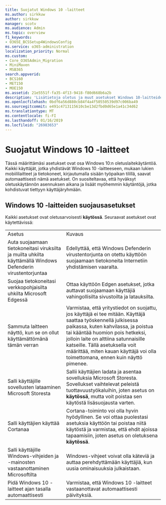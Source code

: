```yaml
---
title: Suojatut Windows 10 -laitteet
ms.author: sirkkuw
author: sirkkuw
manager: scotv
ms.audience: Admin
ms.topic: overview
f1_keywords:
- O365E_BCSSetup4WindowsConfig
ms.service: o365-administration
localization_priority: Normal
ms.custom:
- Core_O365Admin_Migration
- MiniMaven
- MSB365
search.appverid:
- BCS160
- MET150
- MOE150
ms.assetid: 21e5551f-fa35-4f13-9418-f80d668b6a2b
description: 'Lisätietoja oletus ja muut asetukset Windows 10-laitteiden suojaamiseen. '
ms.openlocfilehash: 0bdf6a56d880cb84f4a4f50550539d97c006ba49
ms.sourcegitcommit: e491c4713115610cbe13d2fbd0d65e1a41c34d62
ms.translationtype: MT
ms.contentlocale: fi-FI
ms.lasthandoff: 01/16/2019
ms.locfileid: "26983653"
---
```

# <a name="secure-windows-10-devices"></a>Suojatut Windows 10 -laitteet

Tässä määrittämäsi asetukset ovat osa Windows 10:n oletuslaitekäytäntöä. Kaikki käyttäjät, jotka yhdistävät Windows 10 -laitteeseen, mukaan lukien mobiililaitteet ja tietokoneet, kirjautumalla sisään työpaikan tilillä, saavat automaattisesti nämä asetukset. On suositeltavaa, että hyväksyt oletuskäytännön asennuksen aikana ja lisäät myöhemmin käytäntöjä, jotka kohdistuvat tiettyyn käyttäjäryhmään.
  
## <a name="settings-to-secure-windows-10-devices"></a>Windows 10 -laitteiden suojausasetukset

Kaikki asetukset ovat oletusarvoisesti **käytössä**. Seuraavat asetukset ovat käytettävissä:
  
|||
|:-----|:-----|
|Asetus  <br/> |Kuvaus  <br/> |
|Auta suojaamaan tietokoneitasi viruksilta ja muilta uhkilta käyttämällä Windows Defenderin virustentorjuntaa  <br/> |Edellyttää, että Windows Defenderin virustentorjunta on otettu käyttöön suojaamaan tietokoneita Internetiin yhdistämisen vaaralta.  <br/> |
|Suojaa tietokoneitasi verkkopohjaisilta uhkilta Microsoft Edgessä  <br/> |Ottaa käyttöön Edgen asetukset, jotka auttavat suojaamaan käyttäjiä vahingollisilta sivustoilta ja latauksilta.  <br/> |
|Sammuta laitteen näyttö, kun se on ollut käyttämättömänä tämän verran  <br/> |Varmistaa, että yritystiedot on suojattu, jos käyttäjä ei tee mitään. Käyttäjä saattaa työskennellä julkisessa paikassa, kuten kahvilassa, ja poistua tai kääntää huomion pois hetkeksi, jolloin laite on alttiina satunnaisille katseille. Tällä asetuksella voit määrittää, miten kauan käyttäjä voi olla toimettomana, ennen kuin näyttö pimenee.  <br/> |
|Salli käyttäjille sovellusten lataaminen Microsoft Storesta  <br/> |Sallii käyttäjien ladata ja asentaa sovelluksia Microsoft Storesta. Sovellukset vaihtelevat peleistä tuottavuustyökaluihin, joten asetus on **käytössä**, mutta voit poistaa sen käytöstä lisäsuojausta varten.  <br/> |
|Salli käyttäjien käyttää Cortanaa  <br/> |Cortana-toiminto voi olla hyvin hyödyllinen. Se voi ottaa puolestasi asetuksia käyttöön tai poistaa niitä käytöstä ja varmistaa, että ehdit ajoissa tapaamisiin, joten asetus on oletuksena **käytössä**.  <br/> |
|Salli käyttäjille Windows-vihjeiden ja -mainosten vastaanottaminen Microsoftilta  <br/> |Windows-vihjeet voivat olla käteviä ja auttaa perehdyttämään käyttäjiä, kun uusia ominaisuuksia julkaistaan.  <br/> |
|Pidä Windows 10 -laitteet ajan tasalla automaattisesti  <br/> |Varmistaa, että Windows 10 -laitteet vastaanottavat automaattisesti päivityksiä.  <br/> |
   

